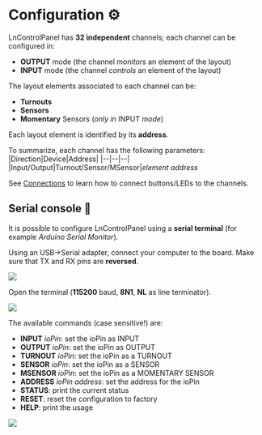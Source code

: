 # Configuration :gear:

LnControlPanel has **32 independent** channels; each channel can be configured in:

 - **OUTPUT** mode (the channel *monitors* an element of the layout)
 - **INPUT** mode (the channel *controls* an element of the layout)

The layout elements associated to each channel can be:
 - **Turnouts**
 - **Sensors**
 - **Momentary** Sensors (*only in* INPUT *mode*)

Each layout element is identified by its **address**.

To summarize, each channel has the following parameters:
|Direction|Device|Address|
|--|--|--|
|Input/Output|Turnout/Sensor/MSensor|*element address*

See [Connections](https://github.com/lucadentella/LnControlPanel/blob/main/CONNECTIONS.md) to learn how to connect buttons/LEDs to the channels. 

## Serial console :electric_plug:
It is possible to configure LnControlPanel using a **serial terminal** (for example *Arduino Serial Monitor*).

Using an USB->Serial adapter, connect your computer to the board. 
Make sure that TX and RX pins are **reversed**.

![](https://github.com/lucadentella/LnControlPanel/raw/main/images/config-serial.png)

Open the terminal (**115200** baud, **8N1**, **NL** as line terminator).

![](https://github.com/lucadentella/LnControlPanel/raw/main/images/config-serial2.png)

The available commands (case sensitive!) are:

 - **INPUT** *ioPin*: set the ioPin as INPUT
 - **OUTPUT** *ioPin*: set the ioPin as OUTPUT
 - **TURNOUT** *ioPin*: set the ioPin as a TURNOUT
 - **SENSOR** *ioPin*: set the ioPin as a SENSOR
 - **MSENSOR** *ioPin*: set the ioPin as a MOMENTARY SENSOR
 - **ADDRESS** *ioPin* *address*: set the address for the ioPin
 - **STATUS**: print the current status
 - **RESET**: reset the configuration to factory
 - **HELP**: print the usage

![](https://github.com/lucadentella/LnControlPanel/raw/main/images/config-serial3.png)